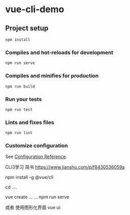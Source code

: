 # vue-cli-demo

## Project setup
```
npm install
```

### Compiles and hot-reloads for development
```
npm run serve
```

### Compiles and minifies for production
```
npm run build
```

### Run your tests
```
npm run test
```

### Lints and fixes files
```
npm run lint
```

### Customize configuration
See [Configuration Reference](https://cli.vuejs.org/config/).

CLI3学习 简书 https://www.jianshu.com/p/f8430536059a

npm install -g @vue/cli

cd ….

vue create <project-name>
…
…
npm run serve

或者
使用图形化界面
vue ui

